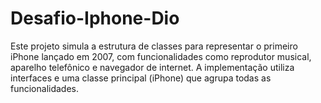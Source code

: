 # Desafio-Iphone-Dio
Este projeto simula a estrutura de classes para representar o primeiro iPhone lançado em 2007, com funcionalidades como reprodutor musical, aparelho telefônico e navegador de internet. A implementação utiliza interfaces e uma classe principal (iPhone) que agrupa todas as funcionalidades. 
